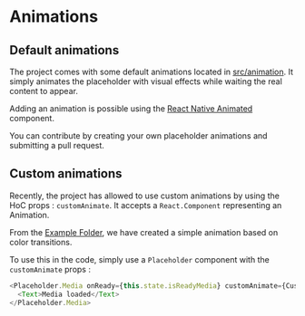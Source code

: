 # Animations


## Default animations

The project comes with some default animations located in [src/animation](./src/animation). It simply animates the placeholder with visual effects while waiting the real content to appear.

Adding an animation is possible using the [React Native Animated](https://facebook.github.io/react-native/docs/animations.html) component.

You can contribute by creating your own placeholder animations and submitting a pull request.


## Custom animations

Recently, the project has allowed to use custom animations by using the HoC props : `customAnimate`. It accepts a `React.Component` representing an Animation.

From the [Example Folder](./Example/customAnimation.js), we have created a simple animation based on color transitions.

To use this in the code, simply use a `Placeholder` component with the `customAnimate` props :

```javascript
<Placeholder.Media onReady={this.state.isReadyMedia} customAnimate={CustomAnimation}>
  <Text>Media loaded</Text>
</Placeholder.Media>
```

